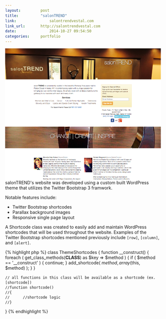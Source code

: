 ```yaml
---
layout:			post
title:			"salonTREND"
link:				salontrendvestal.com
link_url:		http://salontrendvestal.com
date:				2014-10-27 09:54:50
categories:		portfolio
---
```


<img src="/images/portfolio-salontrend.png" class="portfolio-image" title="salonTREND" alt="salonTREND screenshot" align="right">salonTREND's website was developed using a custom built WordPress theme that utilizes the Twitter Bootstrap 3 framwork.

Notable features include:
<ul>
	<li>Twitter Bootstrap shortcodes</li>
	<li>Parallax background images</li>
	<li>Responsive single page layout</li>
</ul>

A Shortcode class was created to easily add and maintain WordPress shortcodes that will be used throughout the website. Examples of the Twitter Bootstrap shortcodes mentioned previously include `[row]`, `[column]`, and `[alert]`.

{% highlight php %}
class ThemeShortcodes
{
	function __construct()
	{
		foreach ( get_class_methods(__CLASS__) as $key => $method ) {
			if ( $method == '__construct' ) { continue; }
			add_shortcode( $method, array($this, $method) );
		}
	}

	// all functions in this class will be available as a shortcode (ex. [shortcode])
	//function shortcode()
	//{
	//		//shortcode logic
	//}
}
{% endhighlight %}
